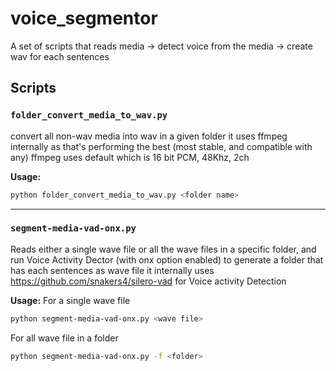 
# voice_segmentor

A set of scripts that reads media -> detect voice from the media -> create wav for each sentences

## Scripts

### `folder_convert_media_to_wav.py`
convert all non-wav media into wav in a given folder
it uses ffmpeg internally as that's performing the best (most stable, and compatible with any)
ffmpeg uses default which is 16 bit PCM, 48Khz, 2ch

**Usage:**
```bash
python folder_convert_media_to_wav.py <folder name>
```
---
### `segment-media-vad-onx.py`
Reads either a single wave file or all the wave files in a specific folder, and run Voice Activity Dector (with onx option enabled) to generate a folder that has each sentences as wave file
it internally uses https://github.com/snakers4/silero-vad for Voice activity Detection

**Usage:**
For a single wave file
```bash
python segment-media-vad-onx.py <wave file>
```
For all wave file in a folder
```bash
python segment-media-vad-onx.py -f <folder>
```
